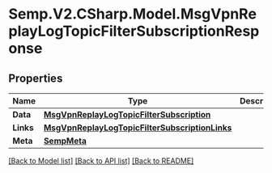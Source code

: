 # Semp.V2.CSharp.Model.MsgVpnReplayLogTopicFilterSubscriptionResponse
## Properties

Name | Type | Description | Notes
------------ | ------------- | ------------- | -------------
**Data** | [**MsgVpnReplayLogTopicFilterSubscription**](MsgVpnReplayLogTopicFilterSubscription.md) |  | [optional] 
**Links** | [**MsgVpnReplayLogTopicFilterSubscriptionLinks**](MsgVpnReplayLogTopicFilterSubscriptionLinks.md) |  | [optional] 
**Meta** | [**SempMeta**](SempMeta.md) |  | 

[[Back to Model list]](../README.md#documentation-for-models) [[Back to API list]](../README.md#documentation-for-api-endpoints) [[Back to README]](../README.md)

